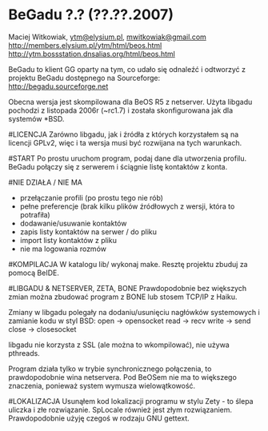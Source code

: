 BeGadu ?.? (??.??.2007)
=======================

Maciej Witkowiak, <ytm@elysium.pl>, <mwitkowiak@gmail.com>
http://members.elysium.pl/ytm/html/beos.html
http://ytm.bossstation.dnsalias.org/html/beos.html

BeGadu to klient GG oparty na tym, co udało się odnaleźć i odtworzyć z projektu BeGadu dostępnego na
Sourceforge: http://begadu.sourceforge.net

Obecna wersja jest skompilowana dla BeOS R5 z netserver.
Użyta libgadu pochodzi z listopada 2006r (~rc1.7) i została skonfigurowana jak dla systemów *BSD.



#LICENCJA
Zarówno libgadu, jak i źródła z których korzystałem są na licencji GPLv2, więc i ta wersja musi być
rozwijana na tych warunkach.



#START
Po prostu uruchom program, podaj dane dla utworzenia profilu. BeGadu połączy się z serwerem i ściągnie listę kontaktów z konta.



#NIE DZIAŁA / NIE MA
- przełączanie profili (po prostu tego nie rób)
- pełne preferencje (brak kilku plików źródłowych z wersji, która to potrafiła) 
- dodawanie/usuwanie kontaktów
- zapis listy kontaktów na serwer / do pliku
- import listy kontaktów z pliku
- nie ma logowania rozmów



#KOMPILACJA
W katalogu lib/ wykonaj make.
Resztę projektu zbuduj za pomocą BeIDE.



#LIBGADU & NETSERVER, ZETA, BONE
Prawdopodobnie bez większych zmian można zbudować program z BONE lub stosem TCP/IP z Haiku.

Zmiany w libgadu polegały na dodaniu/usunięciu nagłówków systemowych i zamianie kodu w styl BSD:
open -> opensocket
read -> recv
write -> send
close -> closesocket

libgadu nie korzysta z SSL (ale można to wkompilować), nie używa pthreads.

Program działa tylko w trybie synchronicznego połączenia, to prawdopodobnie wina netservera. Pod BeOSem nie ma to większego znaczenia, ponieważ system wymusza wielowątkowość.



#LOKALIZACJA
Usunąłem kod lokalizacji programu w stylu Zety - to ślepa uliczka i złe rozwiązanie. SpLocale również
jest złym rozwiązaniem. Prawdopodobnie użyję czegoś w rodzaju GNU gettext.
